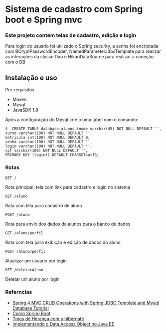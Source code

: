 # Sistema de cadastro com Spring boot e Spring mvc 

### Este projeto contem telas de cadastro, edição e login

Para login do usuario foi utilizado o Spring security, a senha foi encriptada com BCryptPasswordEncoder, NamedParameterJdbcTemplate para realizar as interações da classe Dao e HikariDataSource para realizar a coneção com o DB  

## Instalação e uso 

Pre-requisitos
* Maven
* Mysql
* JavaSDK 1.8

Após a configuração do Mysql crie o uma tabel com o comando:

 ```
 $  CREATE TABLE database.alunos (nome varchar(45) NOT NULL DEFAULT '',
 curso varchar(100) NOT NULL DEFAULT '',
 matricula int(100) NOT NULL DEFAULT 0,
 senha varchar(100) NOT NULL DEFAULT '',
 login varchar(100) NOT NULL DEFAULT '',
 cpf varchar(100) NOT NULL DEFAULT '',
 PRIMARY KEY (login)) DEFAULT CHARSET=utf8;
 ```

### Rotas 

`GET /`

Rota principal, tela com link para cadastro e login no sistema

`GET /aluno`

Rota com tela para cadastro de aluno

`POST /aluno`

Rota para envio dos dados do alunos para o banco de dados 

`GET /aluno/perfil`

Rota com tela para exibição e edição de dados do aluno

`POST /aluno/perfil`

Atualizar um usuario por login

`GET /deletarAluno`

Deletar um aluno por login

### Referncias
* [Spring 4 MVC CRUD Operations with Spring JDBC Template and Mysql Database Tutorial](https://www.jackrutorial.com/2018/01/spring-mvc-crud-operations-with-spring-jdbc-template-and-mysql-database-tutorial.html)
* [Curso Spring Boot](https://github.com/MichelliBrito/cursospringboot)
* [Tipos de Herança com o hibernate](https://www.devmedia.com.br/tipos-de-heranca-no-hibernate/28641)
* [Implementando o Data Access Object no Java EE](https://www.devmedia.com.br/implementando-o-data-access-object-no-java-ee/33339)

